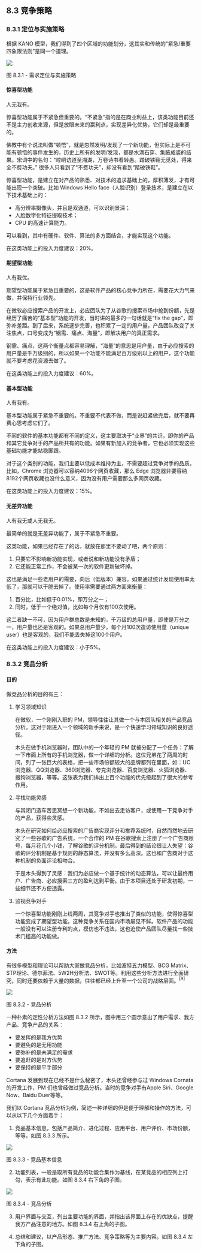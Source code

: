 ## 8.3 竞争策略

### 8.3.1 定位与实施策略

根据 KANO 模型，我们得到了四个区域的功能划分，这其实和传统的“紧急/重要四象限法则”是同一个道理。


<img src="img/Slide14.SVG"/>

图 8.3.1 - 需求定位与实施策略


#### 惊喜型功能

人无我有。

惊喜型功能属于不紧急但重要的。“不紧急”指的是在商业利益上，该类功能目前还不是主力创收来源，但是放眼未来的赢利点，实现差异化优势，它们却是最重要的。

佛教中有个说法叫做“顿悟”，就是忽然发明/发现了一个新功能，但实际上是不可能有顿悟的事件发生的，历史上所有的发明/发现，都是水滴石穿、集腋成裘的结果。宋词中的名句：“崆峒访道至湘湖，万卷诗书看转愚。踏破铁鞋无觅处，得来全不费功夫。” 很多人只看到了“不费功夫”，却没有看到“踏破铁鞋”。

惊喜型功能，是建立在对产品的熟悉、对技术的追求基础上的，厚积薄发，才有可能出现一个突破。比如 Windows Hello face（人脸识别）登录技术，是建立在以下技术基础上的：

- 高分辨率摄像头，并且是双通道，可以识别景深；
- 人脸数字化特征提取技术；
- CPU 的高速计算能力。

可以看到，其中有硬件、软件、算法的多方面结合，才能实现这个功能。

在这类功能上的投入力度建议：20%。

#### 期望型功能

人有我优。

期望型功能属于紧急且重要的，这是软件产品的核心竞争力所在，需要花大力气来做，并保持行业领先。

在微软必应搜索产品的开发上，必应团队为了从谷歌的搜索市场中抢到份额，先是经历了痛苦的“基本型”功能的开发，当时讲的最多的一句话就是“fix the gap”，即弥补差距。到了后来，系统逐步完善，也积累了一定的用户量，产品团队改变了关注焦点，口号变成为“钢需、痛点、海量”，即解决用户的真正需求。

钢需、痛点，这两个衡量点都容易理解，“海量”的意思是用户量，由于必应搜索的用户量是千万级别的，所以如果一个功能不能满足百万级别以上的用户，这个功能就不要考虑花资源去做了。

在这类功能上的投入力度建议：60%。

#### 基本型功能

人有我有。

基本型功能属于紧急不重要的。不重要不代表不做，而是说赶紧做完后，就不要再费心思考虑它们了。

不同的软件的基本功能都有不同的定义，这主要取决于“业界”的共识，即你的产品和其它竞争对手的产品所共有的功能。如果有新加入的竞争者，它也必须实现这些基础功能才能站稳脚跟。

对于这个类别的功能，我们主要以低成本维持为主，不需要超过竞争对手的品质。比如，Chrome 浏览器可以容纳4096个网页收藏，那么 Edge 浏览器非要容纳8192个网页收藏也没什么意义，因为没有用户需要那么多网页收藏。

在这类功能上的投入力度建议：15%。

#### 无差异功能

人有我无或人无我无。

最简单的就是无差异功能了，属于不紧急不重要。

这类功能，如果已经存在了的话，就放在那里不要动了吧，两个原则：

1. 只要它不影响新功能实现，或者说和新功能没有矛盾；
2. 它还能正常工作，不会被某一次的软件更新破坏掉。

这也是满足一些老用户的需要，向后（低版本）兼容。如果通过统计发现使用率太低了，那就可以干脆去掉了。使用率需要通过两方面来衡量：

1. 百分比，比如低于0.01%，即万分之一；
2. 同时，低于一个绝对值，比如每个月仅有100次使用。

这二者缺一不可，因为用户群总数是未知的，千万级的总用户量，即使是万分之一，用户量也还是客观的。如果总用户量少，每个月100次造访使用量（unique user）也是客观的，我们不能丢失掉这100个用户。

在这类功能上的投入力度建议：小于5%。

### 8.3.2 竞品分析

#### 目的

做竞品分析的目的有三：

1. 学习领域知识

   在微软，一个刚刚入职的 PM，领导往往让其做一个与本团队相关的产品竞品分析，这对于刚进入一个领域的新手来说，是一个快速学习领域知识的良好途径。

   木头在做手机浏览器时，团队中的一个年轻的 PM 就被分配了一个任务：了解一下市面上所有的手机浏览器，做一个详细的分析。这位兄弟花了两周的时间，列了一张巨大的表格，把一些市场份额较大的品牌都列在里面，如：UC浏览器、QQ浏览器、360浏览器、夸克浏览器、百度浏览器、火狐浏览器、搜狗浏览器，等等。这张表为我们排出上百个功能的优先级起到了很大的参考作用。

2. 寻找功能灵感

   与其闭门造车苦思冥想一个新功能，不如出去走访客户，或使用一下竞争对手的产品，获得些灵感。

   木头在研究如何给必应搜索的广告商实现评分和推荐系统时，自然而然地去研究了一些谷歌的广告系统，一个合作的 PM 在谷歌搜索上注册了一个广告商账号，每月花几个小钱，了解谷歌的评分机制。最后得到的结论很让人失望：谷歌的评分机制是基于规则的静态算法，并没有多么高深。这也和广告商对于这种机制的负面评论相吻合。

   于是木头得到了灵感：我们为必应做一个基于统计的动态算法，可以让最终用户、广告商、必应搜索三方的盈利达到平衡。由于本项目还处于研发初期，一些细节还不方便透露。

3. 监视竞争对手

   一个惊喜型功能刚刚上线两周，其竞争对手也推出了类似的功能，使得惊喜型功能变成了期望型功能。这种竞争关系在国内市场屡见不鲜。软件产品的功能一般没有可以注册专利的点，模仿也不违法，这也迫使产品团队尽量找一些技术门槛高的功能做。

#### 方法

有很多模型和理论可以帮助大家做竞品分析，比如波特五力模型、BCG Matrix、STP理论、德尔菲法、5W2H分析法、SWOT等。利用这些分析方法进行全面研究，同时还要依赖于大量的数据，往往都已经上升至一个公司的战略层面。$^{[9]}$


<img src="img/Slide15.SVG"/>

图 8.3.2 - 竞品分析


一种朴素的定性分析方法如图 8.3.2 所示，图中用三个圆示意出了用户需求、我方产品、竞争产品的关系：

- 要发挥的是我方优势
- 要避免的是无用功能
- 要弥补的是未满足的需求
- 要追赶的是对方优势
- 要保持的是平手部分

Cortana 发展到现在已经不是什么秘密了，木头还曾经参与过 Windows Cornata 的开发工作，PM 们也曾经做过竞品分析。当时的竞争对手有Apple Siri、Google Now、Baidu Duer等等。

我们以 Cortana 竞品分析为例，简述一种详细的但是便于理解和操作的方法，可以从以下几个方面着手：

1. 竞品基本信息，包括产品简介、进化过程、应用平台、用户评价、市场份额，等等。如图 8.3.3 所示。


<img src="img/Slide16.SVG"/>

图 8.3.3 - 竞品基本信息


2. 功能列表，一般是取所有竞品的功能合集作为基线，在某竞品的相应列上打勾，表示有此功能。如图 8.3.4 右下角的子图。


<img src="img/Slide17.SVG"/>

图 8.3.4 - 竞品分析


3. 用户界面与交互，列出主要功能的界面，并指出该界面上存在的优缺点，提醒我方产品注意的地方。如图 8.3.4 右上角的子图。

4. 总结和建议，以产品形态、推广方法、竞争策略等为主要内容。如图 8.3.4 左下角的子图。
